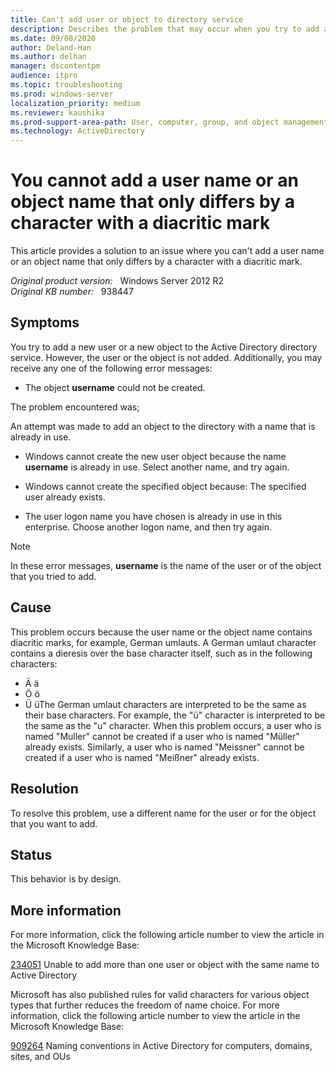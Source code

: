 ```yaml
---
title: Can't add user or object to directory service
description: Describes the problem that may occur when you try to add a user or an object to Active Directory. If the user name or the object name contains certain special German characters, you may receive an error message. A resolution is provided.
ms.date: 09/08/2020
author: Deland-Han
ms.author: delhan
manager: dscontentpm
audience: itpro
ms.topic: troubleshooting
ms.prod: windows-server
localization_priority: medium
ms.reviewer: kaushika
ms.prod-support-area-path: User, computer, group, and object management
ms.technology: ActiveDirectory
---
```

# You cannot add a user name or an object name that only differs by a character with a diacritic mark

This article provides a solution to an issue where you can't add a user name or an object name that only differs by a character with a diacritic mark.

_Original product version:_ &nbsp; Windows Server 2012 R2  
_Original KB number:_ &nbsp; 938447

## Symptoms

You try to add a new user or a new object to the Active Directory directory service. However, the user or the object is not added. Additionally, you may receive any one of the following error messages:


- The object **username** could not be created.

The problem encountered was;

An attempt was made to add an object to the directory with a name that is already in use.

- Windows cannot create the new user object because the name **username** is already in use. Select another name, and try again.

- Windows cannot create the specified object because: The specified user already exists.

- The user logon name you have chosen is already in use in this enterprise. Choose another logon name, and then try again.
> [!NOTE]
> In these error messages, **username** is the name of the user or of the object that you tried to add.

## Cause

This problem occurs because the user name or the object name contains diacritic marks, for example, German umlauts. A German umlaut character contains a dieresis over the base character itself, such as in the following characters:
- Ä ä
- Ö ö
- Ü üThe German umlaut characters are interpreted to be the same as their base characters. For example, the "ü" character is interpreted to be the same as the "u" character. When this problem occurs, a user who is named "Muller" cannot be created if a user who is named "Müller" already exists. Similarly, a user who is named "Meissner" cannot be created if a user who is named "Meißner" already exists.

## Resolution

To resolve this problem, use a different name for the user or for the object that you want to add.

## Status

This behavior is by design. 

## More information

For more information, click the following article number to view the article in the Microsoft Knowledge Base:

[234051](https://support.microsoft.com/help/234051) Unable to add more than one user or object with the same name to Active Directory  

Microsoft has also published rules for valid characters for various object types that further reduces the freedom of name choice. For more information, click the following article number to view the article in the Microsoft Knowledge Base:

[909264](https://support.microsoft.com/help/909264) Naming conventions in Active Directory for computers, domains, sites, and OUs
